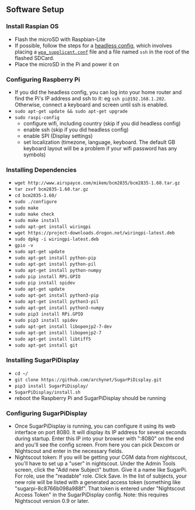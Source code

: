 
## Software Setup

### Install Raspian OS
- Flash the microSD with Raspbian-Lite
- If possible, follow the steps for a [headless config](https://www.raspberrypi.org/documentation/configuration/wireless/headless.md), which involves placing a [``wpa_supplicant.conf``](https://www.raspberrypi.org/documentation/computers/configuration.html#adding-the-network-details-to-your-raspberry-pi) file and a file named ``ssh`` in the root of the flashed SDCard.
- Place the microSD in the Pi and power it on

### Configuring Raspberry Pi
- If you did the headless config, you can log into your home router and find the Pi's IP address and ssh to it: eg ``ssh pi@192.168.1.202``.  Otherwise, connect a keyboard and screen until ssh is enabled.
- ``sudo apt-get update && sudo apt-get upgrade``
- ``sudo raspi-config``
  - configure wifi, including country (skip if you did headless config)
  - enable ssh (skip if you did headless config)
  - enable SPI (Display settings)
  - set localization (timezone, language, keyboard.  The default GB keyboard layout will be a problem if your wifi password has any symbols)

### Installing Dependencies
- ``wget http://www.airspayce.com/mikem/bcm2835/bcm2835-1.60.tar.gz``
- ``tar zxvf bcm2835-1.60.tar.gz ``
- ``cd bcm2835-1.60/``
- ``sudo ./configure``
- ``sudo make``
- ``sudo make check``
- ``sudo make install``
- ``sudo apt-get install wiringpi``
- ``wget https://project-downloads.drogon.net/wiringpi-latest.deb``
- ``sudo dpkg -i wiringpi-latest.deb``
- ``gpio -v``
- ``sudo apt-get update``
- ``sudo apt-get install python-pip``
- ``sudo apt-get install python-pil``
- ``sudo apt-get install python-numpy``
- ``sudo pip install RPi.GPIO``
- ``sudo pip install spidev``
- ``sudo apt-get update``
- ``sudo apt-get install python3-pip``
- ``sudo apt-get install python3-pil``
- ``sudo apt-get install python3-numpy``
- ``sudo pip3 install RPi.GPIO``
- ``sudo pip3 install spidev``
- ``sudo apt-get install libopenjp2-7-dev``
- ``sudo apt-get install libopenjp2-7``
- ``sudo apt-get install libtiff5``
- ``sudo apt-get install git``

### Installing SugarPiDisplay
- ``cd ~/``
- ``git clone https://github.com/archynet/SugarPiDisplay.git``
- ``pip3 install SugarPiDisplay/``
- ``SugarPiDisplay/install.sh``
- reboot the Raspberry Pi and SugarPiDisplay should be running

### Configuring SugarPiDisplay
- Once SugarPiDisplay is running, you can configure it using its web interface on port 8080.  It will display its IP address for several seconds during startup.  Enter this IP into your browser with ":8080" on the end and you'll see the config screen.  From here you can pick Dexcom or Nightscout and enter in the necessary fields.
- Nightscout token: If you will be getting your CGM data from nightscout, you'll have to set up a "user" in nightscout.  Under the Admin Tools screen, click the "Add new Subject" button.  Give it a name like SugarPi.  For role, use the "readable" role.  Click Save.  In the list of subjects, your new role will be listed with a generated access token (something like "sugarpi-8c8766b098a988f".  That token is entered under "Nightscout Access Token" in the SugarPiDisplay config.  Note: this requires Nightscout version 0.9 or later.
